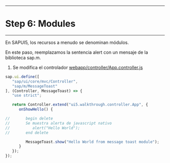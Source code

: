 ****************
# Step 6: Modules
****************

En SAPUI5, los recursos a menudo se denominan módulos.


En este paso, reemplazamos la sentencia alert con un mensaje de la biblioteca sap.m.


1. Se modifica el controlador [webapp/controller/App.controller.js](webapp/controller/App.controller.js)

``` js
sap.ui.define([
   "sap/ui/core/mvc/Controller",
   "sap/m/MessageToast"
], (Controller, MessageToast) => {
   "use strict";

   return Controller.extend("ui5.walkthrough.controller.App", {
      onShowHello() {

//       begin delete         
//       Se muestra alerta de javascript nativo
//          alert("Hello World");
//       end delete

         MessageToast.show("Hello World from message toast module");
      }
   });
});
```